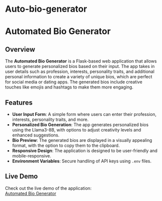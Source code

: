 ﻿# Auto-bio-generator

# Automated Bio Generator

## Overview
The **Automated Bio Generator** is a Flask-based web application that allows users to generate personalized bios based on their input. The app takes in user details such as profession, interests, personality traits, and additional personal information to create a variety of unique bios, which are perfect for social media or dating apps. The generated bios include creative touches like emojis and hashtags to make them more engaging.

## Features
- **User Input Form**: A simple form where users can enter their profession, interests, personality traits, and more.
- **Personalized Bio Generation**: The app generates personalized bios using the Llama3-8B, with options to adjust creativity levels and enhanced suggestions.
- **Bio Preview**: The generated bios are displayed in a visually appealing format, with the option to copy them to the clipboard.
- **Responsive Design**: The application is designed to be user-friendly and mobile-responsive.
- **Environment Variables**: Secure handling of API keys using `.env` files.

## Live Demo
Check out the live demo of the application:  
[Automated Bio Generator](https://auto-bio-generator.onrender.com)
